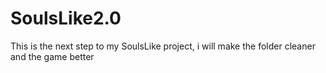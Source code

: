 # SoulsLike2.0
This is the next step to my SoulsLike project, i will make the folder cleaner and the game better
